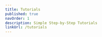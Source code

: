 ```yaml
---
title: Tutorials
published: true
navOrder: 1
description: Simple Step-by-Step Tutorials
linkUrl: /tutorials
---
```

